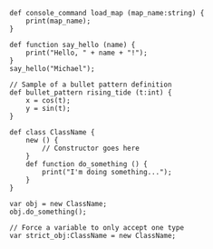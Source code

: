     def console_command load_map (map_name:string) {
		print(map_name);
	}
	
	def function say_hello (name) {
		print("Hello, " + name + "!");
	}
	say_hello("Michael");
	
	// Sample of a bullet pattern definition
	def bullet_pattern rising_tide (t:int) {
		x = cos(t);
		y = sin(t);
	}
	
	def class ClassName {
		new () {
			// Constructor goes here
		}
		def function do_something () {
			print("I'm doing something...");
		}
	}
	
	var obj = new ClassName;
	obj.do_something();
	
	// Force a variable to only accept one type
	var strict_obj:ClassName = new ClassName;